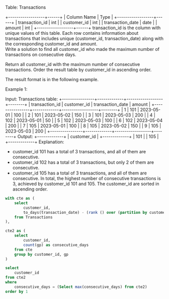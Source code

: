 Table: Transactions

+------------------+------+
| Column Name      | Type |
+------------------+------+
| transaction_id   | int  |
| customer_id      | int  |
| transaction_date | date |
| amount           | int  |
+------------------+------+
transaction_id is the column with unique values of this table.
Each row contains information about transactions that includes unique (customer_id, transaction_date) along with the corresponding customer_id and amount.   
Write a solution to find all customer_id who made the maximum number of transactions on consecutive days.

Return all customer_id with the maximum number of consecutive transactions. Order the result table by customer_id in ascending order.

The result format is in the following example.

 

Example 1:

Input: 
Transactions table:
+----------------+-------------+------------------+--------+
| transaction_id | customer_id | transaction_date | amount |
+----------------+-------------+------------------+--------+
| 1              | 101         | 2023-05-01       | 100    |
| 2              | 101         | 2023-05-02       | 150    |
| 3              | 101         | 2023-05-03       | 200    |
| 4              | 102         | 2023-05-01       | 50     |
| 5              | 102         | 2023-05-03       | 100    |
| 6              | 102         | 2023-05-04       | 200    |
| 7              | 105         | 2023-05-01       | 100    |
| 8              | 105         | 2023-05-02       | 150    |
| 9              | 105         | 2023-05-03       | 200    |
+----------------+-------------+------------------+--------+
Output: 
+-------------+
| customer_id | 
+-------------+
| 101         | 
| 105         | 
+-------------+
Explanation: 
- customer_id 101 has a total of 3 transactions, and all of them are consecutive.
- customer_id 102 has a total of 3 transactions, but only 2 of them are consecutive. 
- customer_id 105 has a total of 3 transactions, and all of them are consecutive.
In total, the highest number of consecutive transactions is 3, achieved by customer_id 101 and 105. The customer_id are sorted in ascending order.



```sql
with cte as (
    select
        customer_id,
        to_days(transaction_date) - (rank () over (partition by customer_id order by transaction_date)) as gp
    from Transactions
),

cte2 as (
    select
        customer_id,
        count(gp) as consecutive_days
    from cte
    group by customer_id, gp
)

select
    customer_id
from cte2
where
    consecutive_days = (Select max(consecutive_days) from cte2)
order by 1
```